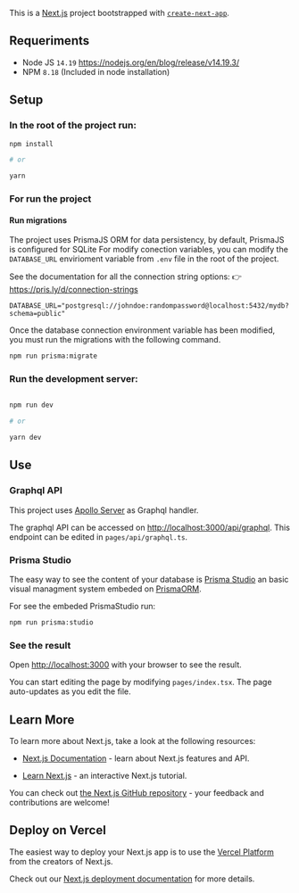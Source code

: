 
This is a [Next.js](https://nextjs.org/) project bootstrapped with [`create-next-app`](https://github.com/vercel/next.js/tree/canary/packages/create-next-app).

   

## Requeriments

 - Node JS `14.19`  https://nodejs.org/en/blog/release/v14.19.3/
 -  NPM `8.18` (Included in node installation)

## Setup

 ### In the root of the project run:

```bash
npm install

# or

yarn
```

### For run the project

#### Run migrations 
The project uses PrismaJS ORM for data persistency, by default, PrismaJS is configured for SQLite
For modify conection variables, you can modify the `DATABASE_URL` envirioment variable from `.env` file in the root of the project.

See the documentation for all the connection string options: 
👉 https://pris.ly/d/connection-strings

```
DATABASE_URL="postgresql://johndoe:randompassword@localhost:5432/mydb?schema=public"
```

Once the database connection environment variable has been modified, you must run the migrations with the following command.

```bash
npm run prisma:migrate
```

### Run the development server:

```bash

npm run dev

# or

yarn dev

```

## Use

### Graphql API
This project uses [Apollo Server](https://www.apollographql.com/) as Graphql handler.

The graphql API can be accessed on [http://localhost:3000/api/graphql](http://localhost:3000). This endpoint can be edited in `pages/api/graphql.ts`.

### Prisma Studio
The easy way to see the content of your database is [Prisma Studio](https://www.prisma.io/studio) an basic visual managment system embeded on [PrismaORM](https://www.prisma.io/).

For see the embeded PrismaStudio run:

```bash
npm run prisma:studio
```

### See the result

Open [http://localhost:3000](http://localhost:3000) with your browser to see the result.

You can start editing the page by modifying `pages/index.tsx`. The page auto-updates as you edit the file.
  
## Learn More

To learn more about Next.js, take a look at the following resources:


- [Next.js Documentation](https://nextjs.org/docs) - learn about Next.js features and API.

- [Learn Next.js](https://nextjs.org/learn) - an interactive Next.js tutorial.
  

You can check out [the Next.js GitHub repository](https://github.com/vercel/next.js/) - your feedback and contributions are welcome!

  

## Deploy on Vercel

  

The easiest way to deploy your Next.js app is to use the [Vercel Platform](https://vercel.com/new?utm_medium=default-template&filter=next.js&utm_source=create-next-app&utm_campaign=create-next-app-readme) from the creators of Next.js.

  

Check out our [Next.js deployment documentation](https://nextjs.org/docs/deployment) for more details.